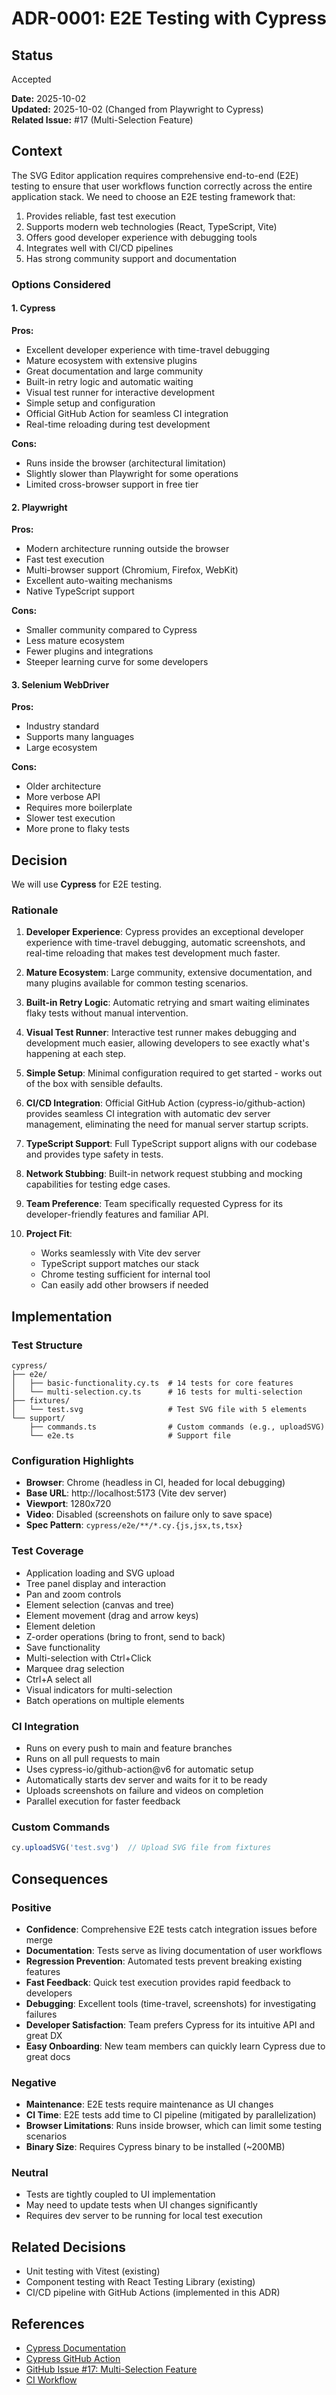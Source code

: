 # ADR-0001: E2E Testing with Cypress

## Status
Accepted

**Date:** 2025-10-02  
**Updated:** 2025-10-02 (Changed from Playwright to Cypress)  
**Related Issue:** #17 (Multi-Selection Feature)

## Context
The SVG Editor application requires comprehensive end-to-end (E2E) testing to ensure that user workflows function correctly across the entire application stack. We need to choose an E2E testing framework that:

1. Provides reliable, fast test execution
2. Supports modern web technologies (React, TypeScript, Vite)
3. Offers good developer experience with debugging tools
4. Integrates well with CI/CD pipelines
5. Has strong community support and documentation

### Options Considered

#### 1. Cypress
**Pros:**
- Excellent developer experience with time-travel debugging
- Mature ecosystem with extensive plugins
- Great documentation and large community
- Built-in retry logic and automatic waiting
- Visual test runner for interactive development
- Simple setup and configuration
- Official GitHub Action for seamless CI integration
- Real-time reloading during test development

**Cons:**
- Runs inside the browser (architectural limitation)
- Slightly slower than Playwright for some operations
- Limited cross-browser support in free tier

#### 2. Playwright
**Pros:**
- Modern architecture running outside the browser
- Fast test execution
- Multi-browser support (Chromium, Firefox, WebKit)
- Excellent auto-waiting mechanisms
- Native TypeScript support

**Cons:**
- Smaller community compared to Cypress
- Less mature ecosystem
- Fewer plugins and integrations
- Steeper learning curve for some developers

#### 3. Selenium WebDriver
**Pros:**
- Industry standard
- Supports many languages
- Large ecosystem

**Cons:**
- Older architecture
- More verbose API
- Requires more boilerplate
- Slower test execution
- More prone to flaky tests

## Decision
We will use **Cypress** for E2E testing.

### Rationale

1. **Developer Experience**: Cypress provides an exceptional developer experience with time-travel debugging, automatic screenshots, and real-time reloading that makes test development much faster.

2. **Mature Ecosystem**: Large community, extensive documentation, and many plugins available for common testing scenarios.

3. **Built-in Retry Logic**: Automatic retrying and smart waiting eliminates flaky tests without manual intervention.

4. **Visual Test Runner**: Interactive test runner makes debugging and development much easier, allowing developers to see exactly what's happening at each step.

5. **Simple Setup**: Minimal configuration required to get started - works out of the box with sensible defaults.

6. **CI/CD Integration**: Official GitHub Action (cypress-io/github-action) provides seamless CI integration with automatic dev server management, eliminating the need for manual server startup scripts.

7. **TypeScript Support**: Full TypeScript support aligns with our codebase and provides type safety in tests.

8. **Network Stubbing**: Built-in network request stubbing and mocking capabilities for testing edge cases.

9. **Team Preference**: Team specifically requested Cypress for its developer-friendly features and familiar API.

10. **Project Fit**:
    - Works seamlessly with Vite dev server
    - TypeScript support matches our stack
    - Chrome testing sufficient for internal tool
    - Can easily add other browsers if needed

## Implementation

### Test Structure
```
cypress/
├── e2e/
│   ├── basic-functionality.cy.ts  # 14 tests for core features
│   └── multi-selection.cy.ts      # 16 tests for multi-selection
├── fixtures/
│   └── test.svg                   # Test SVG file with 5 elements
└── support/
    ├── commands.ts                # Custom commands (e.g., uploadSVG)
    └── e2e.ts                     # Support file
```

### Configuration Highlights
- **Browser**: Chrome (headless in CI, headed for local debugging)
- **Base URL**: http://localhost:5173 (Vite dev server)
- **Viewport**: 1280x720
- **Video**: Disabled (screenshots on failure only to save space)
- **Spec Pattern**: `cypress/e2e/**/*.cy.{js,jsx,ts,tsx}`

### Test Coverage
- Application loading and SVG upload
- Tree panel display and interaction
- Pan and zoom controls
- Element selection (canvas and tree)
- Element movement (drag and arrow keys)
- Element deletion
- Z-order operations (bring to front, send to back)
- Save functionality
- Multi-selection with Ctrl+Click
- Marquee drag selection
- Ctrl+A select all
- Visual indicators for multi-selection
- Batch operations on multiple elements

### CI Integration
- Runs on every push to main and feature branches
- Runs on all pull requests to main
- Uses cypress-io/github-action@v6 for automatic setup
- Automatically starts dev server and waits for it to be ready
- Uploads screenshots on failure and videos on completion
- Parallel execution for faster feedback

### Custom Commands
```typescript
cy.uploadSVG('test.svg')  // Upload SVG file from fixtures
```

## Consequences

### Positive
- **Confidence**: Comprehensive E2E tests catch integration issues before merge
- **Documentation**: Tests serve as living documentation of user workflows
- **Regression Prevention**: Automated tests prevent breaking existing features
- **Fast Feedback**: Quick test execution provides rapid feedback to developers
- **Debugging**: Excellent tools (time-travel, screenshots) for investigating failures
- **Developer Satisfaction**: Team prefers Cypress for its intuitive API and great DX
- **Easy Onboarding**: New team members can quickly learn Cypress due to great docs

### Negative
- **Maintenance**: E2E tests require maintenance as UI changes
- **CI Time**: E2E tests add time to CI pipeline (mitigated by parallelization)
- **Browser Limitations**: Runs inside browser, which can limit some testing scenarios
- **Binary Size**: Requires Cypress binary to be installed (~200MB)

### Neutral
- Tests are tightly coupled to UI implementation
- May need to update tests when UI changes significantly
- Requires dev server to be running for local test execution

## Related Decisions
- Unit testing with Vitest (existing)
- Component testing with React Testing Library (existing)
- CI/CD pipeline with GitHub Actions (implemented in this ADR)

## References
- [Cypress Documentation](https://docs.cypress.io/)
- [Cypress GitHub Action](https://github.com/cypress-io/github-action)
- [GitHub Issue #17: Multi-Selection Feature](https://github.com/BPMSoftwareSolutions/svg-editor/issues/17)
- [CI Workflow](.github/workflows/ci.yml)

